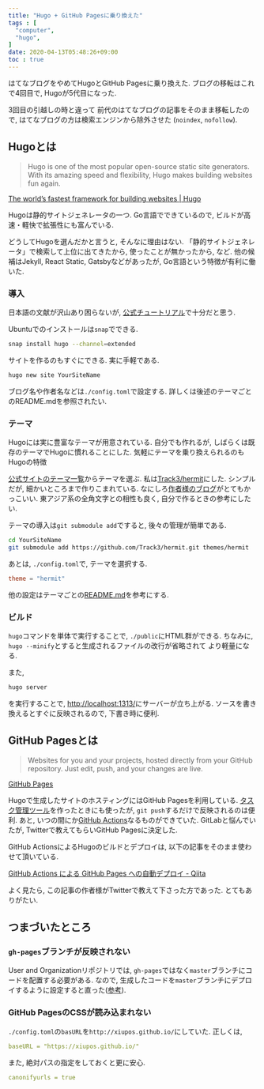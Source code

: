 ```yaml
---
title: "Hugo + GitHub Pagesに乗り換えた"
tags : [
  "computer",
  "hugo",
]
date: 2020-04-13T05:48:26+09:00
toc : true
---
```


はてなブログをやめてHugoとGitHub Pagesに乗り換えた.
ブログの移転はこれで4回目で, 
Hugoが5代目になった.
<!--more-->
3回目の引越しの時と違って
前代のはてなブログの記事をそのまま移転したので, 
はてなブログの方は検索エンジンから除外させた
(`noindex`, `nofollow`).

## Hugoとは

> Hugo is one of the most popular open-source static site generators. With its amazing speed and flexibility, Hugo makes building websites fun again.  

[The world’s fastest framework for building websites | Hugo](https://gohugo.io/)

Hugoは静的サイトジェネレータの一つ.
Go言語でできているので, 
ビルドが高速・軽快で拡張性にも富んでいる.

どうしてHugoを選んだかと言うと, 
そんなに理由はない.
「静的サイトジェネレータ」で検索して上位に出てきたから, 
使ったことが無かったから, など.
他の候補はJekyll, React Static, Gatsbyなどがあったが, 
Go言語という特徴が有利に働いた.

### 導入

日本語の文献が沢山あり困らないが, 
[公式チュートリアル](https://gohugo.io/getting-started/quick-start/)で十分だと思う.

Ubuntuでのインストールは`snap`でできる.

```bash
snap install hugo --channel=extended
```

サイトを作るのもすぐにできる.
実に手軽である.

```bash
hugo new site YourSiteName
```

ブログ名や作者名などは`./config.toml`で設定する.
詳しくは後述のテーマごとのREADME.mdを参照されたい.

### テーマ

Hugoには実に豊富なテーマが用意されている.
自分でも作れるが, 
しばらくは既存のテーマでHugoに慣れることにした.
気軽にテーマを乗り換えられるのも
Hugoの特徴

[公式サイトのテーマ一覧](https://themes.gohugo.io/)からテーマを選ぶ.
私は[Track3/hermit](https://github.com/Track3/hermit)にした.
シンプルだが, 細かいところまで作りこまれている.
なにしろ[作者様のブログ](https://ojbk.im/)がとてもかっこいい.
東アジア系の全角文字との相性も良く, 
自分で作るときの参考にしたい.

テーマの導入は`git submodule add`ですると, 
後々の管理が簡単である.

```bash
cd YourSiteName
git submodule add https://github.com/Track3/hermit.git themes/hermit
```

あとは, `./config.toml`で, テーマを選択する.

```toml
theme = "hermit"
```

他の設定はテーマごとの[README.md](https://github.com/Track3/hermit/blob/master/README.md)を参考にする.

### ビルド

`hugo`コマンドを単体で実行することで, 
`./public`にHTML群ができる.
ちなみに, 
`hugo --minify`とすると生成されるファイルの改行が省略されて
より軽量になる.

また, 

```bash
hugo server
```

を実行することで,
[http://localhost:1313/](http://localhost:1313/)にサーバーが立ち上がる.
ソースを書き換えるとすぐに反映されるので,
下書き時に便利.

## GitHub Pagesとは

> Websites for you and your projects, hosted directly from your GitHub repository. Just edit, push, and your changes are live.

[GitHub Pages](https://pages.github.com/)

Hugoで生成したサイトのホスティングにはGitHub Pagesを利用している.
[タスク管理ツール](/blog/computer/todoo/)を作ったときにも使ったが,
`git push`するだけで反映されるのは便利.
あと, いつの間にか[GitHub Actions](https://github.com/features/actions)なるものができていた.
GitLabと悩んでいたが, Twitterで教えてもらいGitHub Pagesに決定した.

GitHub ActionsによるHugoのビルドとデプロイは, 以下の記事をそのまま使わせて頂いている.

[GitHub Actions による GitHub Pages への自動デプロイ - Qiita](https://qiita.com/peaceiris/items/d401f2e5724fdcb0759d)

よく見たら, この記事の作者様がTwitterで教えて下さった方であった.
とてもありがたい.

## つまづいたところ

### `gh-pages`ブランチが反映されない

User and Organizationリポジトリでは, 
`gh-pages`ではなく`master`ブランチにコードを配置する必要がある.
なので, 
生成したコードを`master`ブランチにデプロイするように設定すると直った([参考](https://qiita.com/peaceiris/items/d401f2e5724fdcb0759d#user-and-organization-%E3%83%AA%E3%83%9D%E3%82%B8%E3%83%88%E3%83%AA%E3%81%AE%E5%A0%B4%E5%90%88)).


### GitHub PagesのCSSが読み込まれない

`./config.toml`の`basURL`を`http://xiupos.github.io/`にしていた.
正しくは,

```yml
baseURL = "https://xiupos.github.io/"
```

また, 絶対パスの指定をしておくと更に安心.

```yml
canonifyurls = true
```
